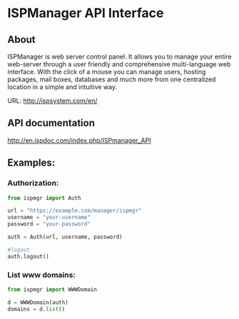 # ISPManager API Interface

## About
ISPManager is web server control panel. It allows you to manage your entire web-server through a user friendly and comprehensive multi-language web interface. With the click of a mouse you can manage users, hosting packages, mail boxes, databases and much more from one centralized location in a simple and intuitive way.

URL: http://ispsystem.com/en/

## API documentation
http://en.ispdoc.com/index.php/ISPmanager_API

## Examples:

### Authorization:

```python
from ispmgr import Auth

url = "https://example.com/manager/ispmgr"
username = "your-username"
password = "your-password"

auth = Auth(url, username, password)

#logout
auth.logout()
```

### List www domains:

```python
from ispmgr import WWWDomain

d = WWWDomain(auth)
domains = d.list()
```
